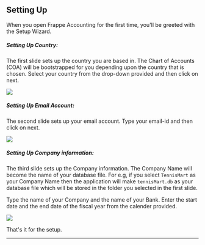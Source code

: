 <!-- base_template: frappe_io/www/accounting/accounting_base.html -->
<!-- add-next-prev-links -->
## Setting Up

When you open Frappe Accounting for the first time, you'll be greeted with the Setup Wizard.

##### Setting Up Country:
The first slide sets up the country you are based in. The Chart of Accounts (COA) will be bootstrapped for you depending upon the country that is chosen.
Select your country from the drop-down provided and then click on next.

<img  src="/accounting/assets/img/settingup1.png"
      class="screenshot"
/>

##### Setting Up Email Account:
The second slide sets up your email account. Type your email-id and then click on next.

<img  src="/accounting/assets/img/settingup2.png"
      class="screenshot"
/>

##### Setting Up Company information:
The third slide sets up the Company information. The Company Name will become the name of your database file. For e.g, if you select `TennisMart` as your Company Name then the application will make `tennisMart.db` as your database file which will be stored in the folder you selected in the first slide.

Type the name of your Company and the name of your Bank. Enter the start date and the end date of the fiscal year from the calender provided.

<img  src="/accounting/assets/img/settingup3.png"
      class="screenshot"
/>

That's it for the setup.

---
